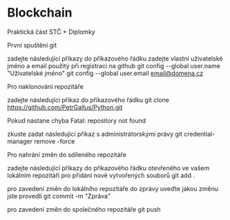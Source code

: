 # Blockchain
Praktická část STČ + Diplomky

První spuštění git

zadejte následující příkazy do příkazového řádku
zadejte vlastní uživatelské jméno a email použitý při registraci na github
git config --global user.name "Uživatelské jméno"
git config --global user.email email@domena.cz

Pro naklonování repozitáře

zadejte následující příkaz do příkazového řádku
git clone https://github.com/PetrGallus/Python.git

Pokud nastane chyba Fatal: repository not found

zkuste zadat následující příkaz s administrátorskými právy
git credential-manager remove -force

Pro nahrání změn do sdíleného repozitáře

zadejte následující příkazy do příkazového řádku otevřeného ve vašem lokálním repozitáři
pro přidání nově vytvořených souborů
git add .

pro zavedení změn do lokálního repozitáře
do zprávy uveďte jakou změnu jste provedli
git commit -m "Zpráva"

pro zavedení změn do společného repozitáře
git push
